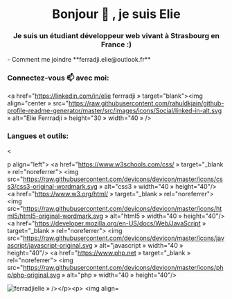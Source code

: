 <h1 align="center">Bonjour 👋 , je suis Elie</h1><h3 align="center">Je suis un étudiant développeur web vivant à Strasbourg en France :)</h3>- Comment me joindre **ferradji.elie@outlook.fr**

<h3 align="left">Connectez-vous 📫 avec moi:</h3><p align="left">




<a href="https://linkedin.com/in/elie ferrradji » target="blank"><img align="center » src="https://raw.githubusercontent.com/rahuldkjain/github-profile-readme-generator/master/src/images/icons/Social/linked-in-alt.svg » alt="Elie Ferrradji » height="30 » width="40 » /></a></p><h3 align="left">Langues et outils:</h3>

<

p align="left"> <a href="https://www.w3schools.com/css/ » target="_blank » rel="noreferrer"> <img src="https://raw.githubusercontent.com/devicons/devicon/master/icons/css3/css3-original-wordmark.svg » alt="css3 » width="40 » height="40"/> </a> <a href="https://www.w3.org/html/ » target="_blank » rel="noreferrer"> <img src="https://raw.githubusercontent.com/devicons/devicon/master/icons/html5/html5-original-wordmark.svg » alt="html5 » width="40 » height="40"/> </a> <a href="https://developer.mozilla.org/en-US/docs/Web/JavaScript » target="_blank » rel="noreferrer"> <img src="https://raw.githubusercontent.com/devicons/devicon/master/icons/javascript/javascript-original.svg » alt="javascript » width="40 » height="40"/> </a> <a href="https://www.php.net » target="_blank » rel="noreferrer"> <img src="https://raw.githubusercontent.com/devicons/devicon/master/icons/php/php-original.svg » alt="php » width="40 » height="40"/> </a> </p>

<p><img align="left » src="https://github-readme-stats.vercel.app/api/top-langs?username=ferradjielie&show_icons=true&locale=en&layout=compact » alt="ferradjielie » /></p><p>&nbsp;<img align="center » src="https://github-readme-stats.vercel.app/api?username=ferradjielie&show_icons=true&locale=en » alt="ferradjielie » /></p>



